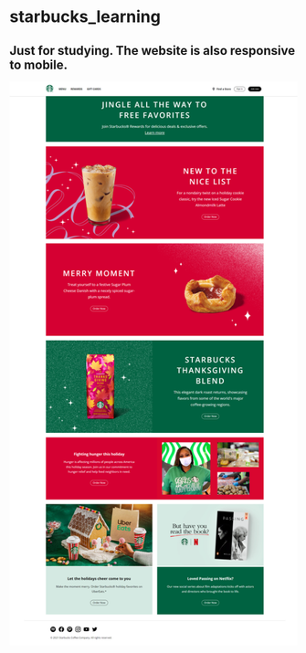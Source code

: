 # starbucks_learning
## Just for studying. The website is also responsive to mobile.

![Screenshot](print.png)
